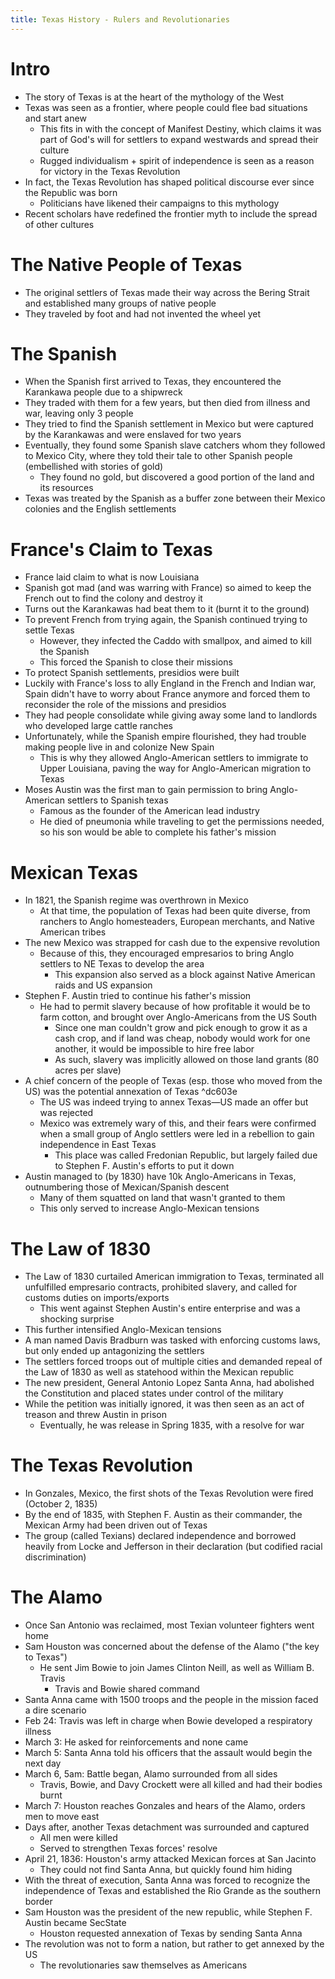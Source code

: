 ```yaml
---
title: Texas History - Rulers and Revolutionaries
---
```

# Intro
- The story of Texas is at the heart of the mythology of the West
- Texas was seen as a frontier, where people could flee bad situations and start anew
    - This fits in with the concept of Manifest Destiny, which claims it was part of God's will for settlers to expand westwards and spread their culture
    - Rugged individualism + spirit of independence is seen as a reason for victory in the Texas Revolution
- In fact, the Texas Revolution has shaped political discourse ever since the Republic was born
    - Politicians have likened their campaigns to this mythology
- Recent scholars have redefined the frontier myth to include the spread of other cultures

# The Native People of Texas

- The original settlers of Texas made their way across the Bering Strait and established many groups of native people
- They traveled by foot and had not invented the wheel yet

# The Spanish

- When the Spanish first arrived to Texas, they encountered the Karankawa people due to a shipwreck
- They traded with them for a few years, but then died from illness and war, leaving only 3 people
- They tried to find the Spanish settlement in Mexico but were captured by the Karankawas and were enslaved for two years
- Eventually, they found some Spanish slave catchers whom they followed to Mexico City, where they told their tale to other Spanish people (embellished with stories of gold)
    - They found no gold, but discovered a good portion of the land and its resources
- Texas was treated by the Spanish as a buffer zone between their Mexico colonies and the English settlements

# France's Claim to Texas

- France laid claim to what is now Louisiana
- Spanish got mad (and was warring with France) so aimed to keep the French out to find the colony and destroy it
- Turns out the Karankawas had beat them to it (burnt it to the ground)
- To prevent French from trying again, the Spanish continued trying to settle Texas
    - However, they infected the Caddo with smallpox, and aimed to kill the Spanish
    - This forced the Spanish to close their missions
- To protect Spanish settlements, presidios were built
- Luckily with France's loss to ally England in the French and Indian war, Spain didn't have to worry about France anymore and forced them to reconsider the role of the missions and presidios
- They had people consolidate while giving away some land to landlords who developed large cattle ranches
- Unfortunately, while the Spanish empire flourished, they had trouble making people live in and colonize New Spain
    - This is why they allowed Anglo-American settlers to immigrate to Upper Louisiana, paving the way for Anglo-American migration to Texas
- Moses Austin was the first man to gain permission to bring Anglo-American settlers to Spanish texas
    - Famous as the founder of the American lead industry
    - He died of pneumonia while traveling to get the permissions needed, so his son would be able to complete his father's mission

# Mexican Texas

- In 1821, the Spanish regime was overthrown in Mexico
    - At that time, the population of Texas had been quite diverse, from ranchers to Anglo homesteaders, European merchants, and Native American tribes
- The new Mexico was strapped for cash due to the expensive revolution
    - Because of this, they encouraged empresarios to bring Anglo settlers to NE Texas to develop the area
        - This expansion also served as a block against Native American raids and US expansion
- Stephen F. Austin tried to continue his father's mission
    - He had to permit slavery because of how profitable it would be to farm cotton, and brought over Anglo-Americans from the US South
        - Since one man couldn't grow and pick enough to grow it as a cash crop, and if land was cheap, nobody would work for one another, it would be impossible to hire free labor
        - As such, slavery was implicitly allowed on those land grants (80 acres per slave)
- A chief concern of the people of Texas (esp. those who moved from the US) was the potential annexation of Texas ^dc603e
    - The US was indeed trying to annex Texas—US made an offer but was rejected
    - Mexico was extremely wary of this, and their fears were confirmed when a small group of Anglo settlers were led in a rebellion to gain independence in East Texas
        - This place was called Fredonian Republic, but largely failed due to Stephen F. Austin's efforts to put it down
- Austin managed to (by 1830) have 10k Anglo-Americans in Texas, outnumbering those of Mexican/Spanish descent
    - Many of them squatted on land that wasn't granted to them
    - This only served to increase Anglo-Mexican tensions

# The Law of 1830

- The Law of 1830 curtailed American immigration to Texas, terminated all unfulfilled empresario contracts, prohibited slavery, and called for customs duties on imports/exports
    - This went against Stephen Austin's entire enterprise and was a shocking surprise
- This further intensified Anglo-Mexican tensions
- A man named Davis Bradburn was tasked with enforcing customs laws, but only ended up antagonizing the settlers
- The settlers forced troops out of multiple cities and demanded repeal of the Law of 1830 as well as statehood within the Mexican republic
- The new president, General Antonio Lopez Santa Anna, had abolished the Constitution and placed states under control of the military
- While the petition was initially ignored, it was then seen as an act of treason and threw Austin in prison
    - Eventually, he was release in Spring 1835, with a resolve for war

# The Texas Revolution

- In Gonzales, Mexico, the first shots of the Texas Revolution were fired (October 2, 1835)
- By the end of 1835, with Stephen F. Austin as their commander, the Mexican Army had been driven out of Texas
- The group (called Texians) declared independence and borrowed heavily from Locke and Jefferson in their declaration (but codified racial discrimination)

# The Alamo

- Once San Antonio was reclaimed, most Texian volunteer fighters went home
- Sam Houston was concerned about the defense of the Alamo ("the key to Texas")
    - He sent Jim Bowie to join James Clinton Neill, as well as William B. Travis
        - Travis and Bowie shared command
- Santa Anna came with 1500 troops and the people in the mission faced a dire scenario
- Feb 24: Travis was left in charge when Bowie developed a respiratory illness
- March 3: He asked for reinforcements and none came
- March 5: Santa Anna told his officers that the assault would begin the next day
- March 6, 5am: Battle began, Alamo surrounded from all sides
    - Travis, Bowie, and Davy Crockett were all killed and had their bodies burnt
- March 7: Houston reaches Gonzales and hears of the Alamo, orders men to move east
- Days after, another Texas detachment was surrounded and captured
    - All men were killed
    - Served to strengthen Texas forces' resolve
- April 21, 1836: Houston's army attacked Mexican forces at San Jacinto
    - They could not find Santa Anna, but quickly found him hiding
- With the threat of execution, Santa Anna was forced to recognize the independence of Texas and established the Rio Grande as the southern border
- Sam Houston was the president of the new republic, while Stephen F. Austin became SecState
    - Houston requested annexation of Texas by sending Santa Anna
- The revolution was not to form a nation, but rather to get annexed by the US
    - The revolutionaries saw themselves as Americans